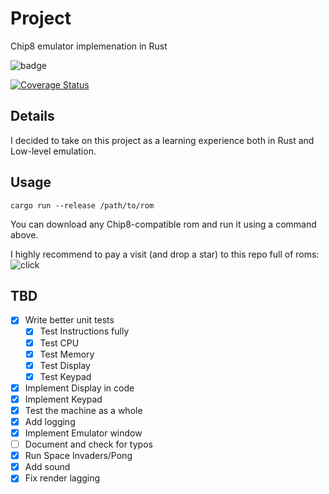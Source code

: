 # Project

Chip8 emulator implemenation in Rust

![badge](https://img.shields.io/endpoint?url=https://gist.githubusercontent.com/schukark/f285310eb2aa23028f1ffa5b6a740d14/raw/doc-coverage.json)

[![Coverage Status](https://coveralls.io/repos/github/schukark/chip8-emulator/badge.svg?branch=master)](https://coveralls.io/github/schukark/chip8-emulator?branch=master)

## Details

I decided to take on this project as a learning experience both in Rust and Low-level emulation.

## Usage

```shell
cargo run --release /path/to/rom
```

You can download any Chip8-compatible rom and run it using a command above.

I highly recommend to pay a visit (and drop a star) to this repo full of roms:
![click](https://github.com/loktar00/chip8/tree/master/roms)

## TBD

- [x] Write better unit tests
  - [x] Test Instructions fully
  - [x] Test CPU
  - [x] Test Memory
  - [x] Test Display
  - [x] Test Keypad
- [x] Implement Display in code
- [x] Implement Keypad
- [x] Test the machine as a whole
- [x] Add logging
- [x] Implement Emulator window
- [ ] Document and check for typos
- [x] Run Space Invaders/Pong
- [x] Add sound
- [x] Fix render lagging
